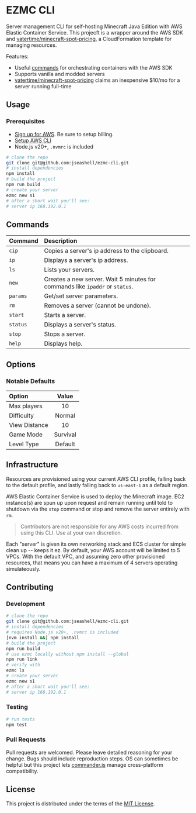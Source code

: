 # EZMC CLI

Server management CLI for self-hosting Minecraft Java Edition with AWS Elastic Container Service. This projecft is a wrapper around the AWS SDK and [vatertime/minecraft-spot-pricing](https://github.com/vatertime/minecraft-spot-pricing), a CloudFormation template for managing resources.

Features:

- Useful [commands](#commands) for orchestrating containers with the AWS SDK
- Supports vanilla and modded servers
- [vatertime/minecraft-spot-pricing](https://github.com/vatertime/minecraft-spot-pricing) claims an inexpensive $10/mo for a server running full-time

## Usage

### Prerequisites

- [Sign up for AWS](https://aws.amazon.com/free). Be sure to setup billing.
- [Setup AWS CLI](https://docs.aws.amazon.com/cli/latest/userguide/cli-chap-getting-started.html)
- Node.js v20+, `.nvmrc` is included
  
```sh
# clone the repo
git clone git@github.com:jseashell/ezmc-cli.git
# install dependencies
npm install
# build the project
npm run build
# create your server
ezmc new s1
# after a short wait you'll see:
# server ip 168.192.0.1
```

## Commands

| Command  | Description                                                                  |
| :------- | :--------------------------------------------------------------------------- |
| `cip`    | Copies a server's ip address to the clipboard.                               |
| `ip`     | Displays a server's ip address.                                              |
| `ls`     | Lists your servers.                                                          |
| `new`    | Creates a new server. Wait 5 minutes for commands like `ipaddr` or `status`. |
| `params` | Get/set server parameters.                                                   |
| `rm`     | Removes a server (cannot be undone).                                         |
| `start`  | Starts a server.                                                             |
| `status` | Displays a server's status.                                                  |
| `stop`   | Stops a server.                                                              |
| `help`   | Displays help.                                                               |

## Options

### Notable Defaults

| Option        |  Value   |
| :------------ | :------: |
| Max players   |    10    |
| Difficulty    |  Normal  |
| View Distance |    10    |
| Game Mode     | Survival |
| Level Type    | Default  |

## Infrastructure

Resources are provisioned using your current AWS CLI profile, falling back to the default profile, and lastly falling back to `us-east-1` as a default region.

AWS Elastic Container Service is used to deploy the Minecraft image. EC2 instance(s) are spun up upon request and remain running until told to shutdown via the `stop` command or stop and remove the server entirely with `rm`.

> Contributors are not responsible for any AWS costs incurred from using this CLI. Use at your own discretion.

Each "server" is given its own networking stack and ECS cluster for simple clean up -- keeps it ez. By default, your AWS account will be limited to 5 VPCs. With the default VPC, and assuming zero other provisioned resources, that means you can have a maximum of 4 servers operating simulateously.

## Contributing

### Development

```sh
# clone the repo
git clone git@github.com:jseashell/ezmc-cli.git
# install dependencies
# requires Node.js v20+, .nvmrc is included
[nvm install &&] npm install
# build the project
npm run build
# use ezmc locally without npm install --global
npm run link
# verify with
ezmc ls
# create your server
ezmc new s1
# after a short wait you'll see:
# server ip 168.192.0.1
```

### Testing

```sh
# run tests
npm test
```

### Pull Requests

Pull requests are welcomed. Please leave detailed reasoning for your change. Bugs should include reproduction steps. OS can sometimes be helpful but this project lets [commander.js](https://github.com/tj/commander.js) manage cross-platform compatibility.

## License

This project is distributed under the terms of the [MIT License](./LICENSE).
